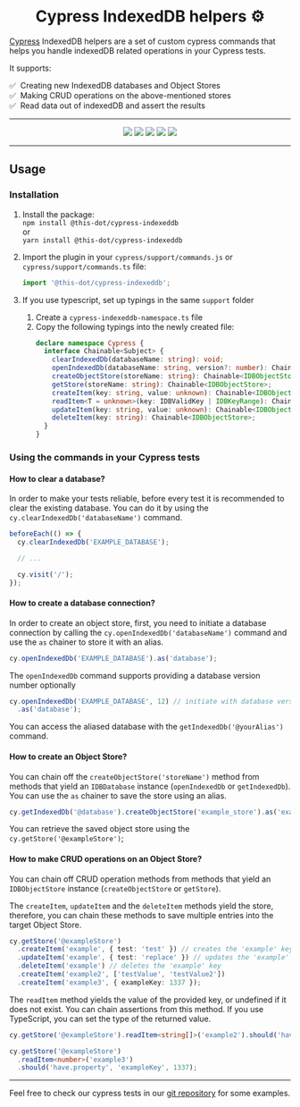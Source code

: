 <h1 align="center">Cypress IndexedDB helpers ⚙️</h1>

[Cypress](https://cypress.io) IndexedDB helpers are a set of custom cypress commands that helps you handle indexedDB related operations in your Cypress tests.

It supports:

✅ &nbsp;Creating new IndexedDB databases and Object Stores <br/>
✅ &nbsp;Making CRUD operations on the above-mentioned stores <br/>
✅ &nbsp;Read data out of indexedDB and assert the results <br/>

---

<p align="center">
  <a href="https://www.npmjs.com/package/@this-dot/cypress-indexeddb"><img src="https://img.shields.io/badge/%40this--dot-%2Froute--config-blueviolet" /></a>
  <a href="https://www.npmjs.com/package/@this-dot/cypress-indexeddb"><img src="https://img.shields.io/npm/v/@this-dot/cypress-indexeddb" /></a>
  <a href="https://github.com/thisdot/open-source/actions/workflows/ci.yml?query=branch%3Amain"><img src="https://github.com/thisdot/open-source/actions/workflows/ci.yml/badge.svg" /></a>
  <a href="https://github.com/thisdot/open-source/blob/main/LICENSE.md"><img src="https://img.shields.io/npm/l/@this-dot/cypress-indexeddb" /></a>
  <a href="https://github.com/thisdot/open-source/issues"><img src="https://img.shields.io/github/issues/thisdot/open-source" /></a>
</p>

---

## Usage

### Installation

1. Install the package:  
   `npm install @this-dot/cypress-indexeddb`  
   or  
   `yarn install @this-dot/cypress-indexeddb`

2. Import the plugin in your `cypress/support/commands.js` or `cypress/support/commands.ts` file:

   ```typescript
   import '@this-dot/cypress-indexeddb';
   ```

3. If you use typescript, set up typings in the same `support` folder
   1. Create a `cypress-indexeddb-namespace.ts` file
   2. Copy the following typings into the newly created file:
      ```typescript
      declare namespace Cypress {
        interface Chainable<Subject> {
          clearIndexedDb(databaseName: string): void;
          openIndexedDb(databaseName: string, version?: number): Chainable<IDBDatabase>;
          createObjectStore(storeName: string): Chainable<IDBObjectStore>;
          getStore(storeName: string): Chainable<IDBObjectStore>;
          createItem(key: string, value: unknown): Chainable<IDBObjectStore>;
          readItem<T = unknown>(key: IDBValidKey | IDBKeyRange): Chainable<T>;
          updateItem(key: string, value: unknown): Chainable<IDBObjectStore>;
          deleteItem(key: string): Chainable<IDBObjectStore>;
        }
      }
      ```

### Using the commands in your Cypress tests

#### How to clear a database?

In order to make your tests reliable, before every test it is recommended to clear the existing database. You can do it by using the `cy.clearIndexedDb('databaseName')` command.

```typescript
beforeEach(() => {
  cy.clearIndexedDb('EXAMPLE_DATABASE');

  // ...

  cy.visit('/');
});
```

#### How to create a database connection?

In order to create an object store, first, you need to initiate a database connection by calling the `cy.openIndexedDb('databaseName')` command and use the `as` chainer to store it with an alias.

```typescript
cy.openIndexedDb('EXAMPLE_DATABASE').as('database');
```

The `openIndexedDb` command supports providing a database version number optionally

```typescript
cy.openIndexedDb('EXAMPLE_DATABASE', 12) // initiate with database version 12
  .as('database');
```

You can access the aliased database with the `getIndexedDb('@yourAlias')` command.

#### How to create an Object Store?

You can chain off the `createObjectStore('storeName')` method from methods that yield an `IDBDatabase` instance (`openIndexedDb` or `getIndexedDb`). You can use the `as` chainer to save the store using an alias.

```typescript
cy.getIndexedDb('@database').createObjectStore('example_store').as('exampleStore');
```

You can retrieve the saved object store using the `cy.getStore('@exampleStore')`;

#### How to make CRUD operations on an Object Store?

You can chain off CRUD operation methods from methods that yield an `IDBObjectStore` instance (`createObjectStore` or `getStore`).

The `createItem`, `updateItem` and the `deleteItem` methods yield the store, therefore, you can chain these methods to save multiple entries into the target Object Store.

```typescript
cy.getStore('@exampleStore')
  .createItem('example', { test: 'test' }) // creates the 'example' key and saves the second parameter as the value.
  .updateItem('example', { test: 'replace' }) // updates the 'example' key's value with the second parameter.
  .deleteItem('example') // deletes the 'example' key
  .createItem('example2', ['testValue', 'testValue2'])
  .createItem('example3', { exampleKey: 1337 });
```

The `readItem` method yields the value of the provided key, or undefined if it does not exist. You can chain assertions from this method. If you use TypeScript, you can set the type of the returned value.

```typescript
cy.getStore('@exampleStore').readItem<string[]>('example2').should('have.length', 2);

cy.getStore('@exampleStore')
  .readItem<number>('example3')
  .should('have.property', 'exampleKey', 1337);
```

---

Feel free to check our cypress tests in our [git repository](https://github.com/thisdot/open-source/tree/main/apps/showcase-e2e/src/integration) for some examples.
